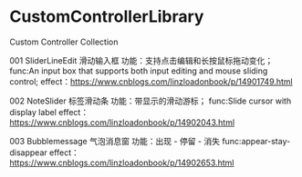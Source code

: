 # CustomControllerLibrary
 Custom Controller Collection
 
001 SliderLineEdit 滑动输入框
功能：支持点击编辑和长按鼠标拖动变化；
func:An input box that supports both input editing and mouse sliding control;
effect：https://www.cnblogs.com/linzloadonbook/p/14901749.html
 
002 NoteSlider 标签滑动条 
功能：带显示的滑动游标； 
func:Slide cursor with display label
effect：https://www.cnblogs.com/linzloadonbook/p/14902043.html

003 Bubblemessage 气泡消息窗
功能：出现 - 停留 - 消失
func:appear-stay-disappear
effect：https://www.cnblogs.com/linzloadonbook/p/14902653.html

